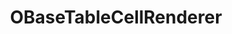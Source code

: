 ---
permalink: /components/table/obasetablecellrenderer/api
title: "OBaseTableCellRenderer"
comp: obasetablecellrenderer
tab: api
---